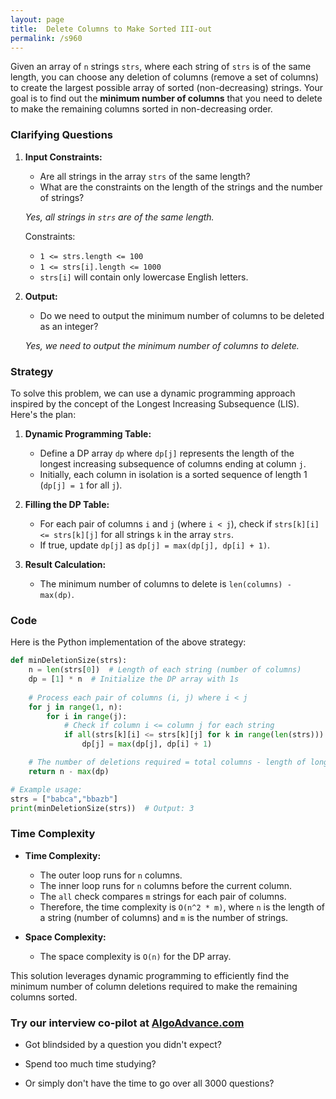 ```yaml
---
layout: page
title:  Delete Columns to Make Sorted III-out
permalink: /s960
---
```


Given an array of `n` strings `strs`, where each string of `strs` is of the same length, you can choose any deletion of columns (remove a set of columns) to create the largest possible array of sorted (non-decreasing) strings. Your goal is to find out the **minimum number of columns** that you need to delete to make the remaining columns sorted in non-decreasing order.

### Clarifying Questions

1. **Input Constraints:**
   - Are all strings in the array `strs` of the same length?
   - What are the constraints on the length of the strings and the number of strings?

   *Yes, all strings in `strs` are of the same length.*

   Constraints:
   - `1 <= strs.length <= 100`
   - `1 <= strs[i].length <= 1000`
   - `strs[i]` will contain only lowercase English letters.

2. **Output:**
   - Do we need to output the minimum number of columns to be deleted as an integer?

   *Yes, we need to output the minimum number of columns to delete.*

### Strategy

To solve this problem, we can use a dynamic programming approach inspired by the concept of the Longest Increasing Subsequence (LIS). Here's the plan:

1. **Dynamic Programming Table:**
   - Define a DP array `dp` where `dp[j]` represents the length of the longest increasing subsequence of columns ending at column `j`.
   - Initially, each column in isolation is a sorted sequence of length 1 (`dp[j] = 1` for all `j`).

2. **Filling the DP Table:**
   - For each pair of columns `i` and `j` (where `i < j`), check if `strs[k][i] <= strs[k][j]` for all strings `k` in the array `strs`.
   - If true, update `dp[j]` as `dp[j] = max(dp[j], dp[i] + 1)`.

3. **Result Calculation:**
   - The minimum number of columns to delete is `len(columns) - max(dp)`.

### Code

Here is the Python implementation of the above strategy:

```python
def minDeletionSize(strs):
    n = len(strs[0])  # Length of each string (number of columns)
    dp = [1] * n  # Initialize the DP array with 1s
    
    # Process each pair of columns (i, j) where i < j
    for j in range(1, n):
        for i in range(j):
            # Check if column i <= column j for each string
            if all(strs[k][i] <= strs[k][j] for k in range(len(strs))):
                dp[j] = max(dp[j], dp[i] + 1)

    # The number of deletions required = total columns - length of longest increasing subsequence
    return n - max(dp)

# Example usage:
strs = ["babca","bbazb"]
print(minDeletionSize(strs))  # Output: 3
```

### Time Complexity

- **Time Complexity:** 
  - The outer loop runs for `n` columns.
  - The inner loop runs for `n` columns before the current column.
  - The `all` check compares `m` strings for each pair of columns.
  - Therefore, the time complexity is `O(n^2 * m)`, where `n` is the length of a string (number of columns) and `m` is the number of strings.

- **Space Complexity:** 
  - The space complexity is `O(n)` for the DP array.

This solution leverages dynamic programming to efficiently find the minimum number of column deletions required to make the remaining columns sorted.


### Try our interview co-pilot at [AlgoAdvance.com](https://algoAdvance.com)

- Got blindsided by a question you didn't expect?

- Spend too much time studying?

- Or simply don't have the time to go over all 3000 questions?

